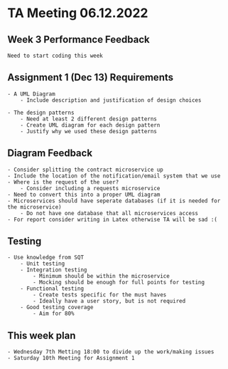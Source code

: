 # TA Meeting 06.12.2022

## Week 3 Performance Feedback
    Need to start coding this week

## Assignment 1 (Dec 13) Requirements
    - A UML Diagram
        - Include description and justification of design choices

    - The design patterns
        - Need at least 2 different design patterns
        - Create UML diagram for each design pattern
        - Justify why we used these design patterns

## Diagram Feedback
    - Consider splitting the contract microservice up
    - Include the location of the notification/email system that we use
    - Where is the request of the user?
        - Consider including a requests microservice
    - Need to convert this into a proper UML diagram
    - Microservices should have seperate databases (if it is needed for the microservice)
        - Do not have one database that all microservices access
    - For report consider writing in Latex otherwise TA will be sad :(

## Testing
    - Use knowledge from SQT
        - Unit testing
        - Integration testing
            - Minimum should be within the microservice
            - Mocking should be enough for full points for testing
        - Functional testing
            - Create tests specific for the must haves
            - Ideally have a user story, but is not required
        - Good testing coverage
            - Aim for 80%

## This week plan
    - Wednesday 7th Metting 18:00 to divide up the work/making issues
    - Saturday 10th Meeting for Assignment 1